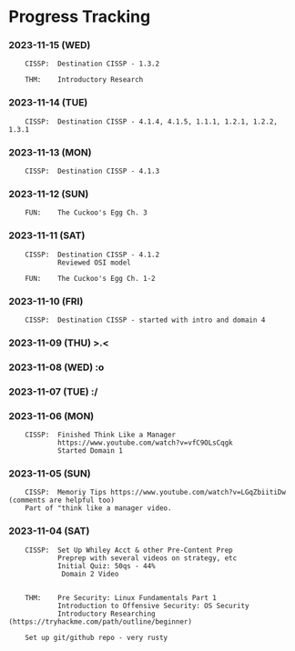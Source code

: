 # Progress Tracking

<!--
### 2024-01-31 (TUE)

### 2024-01-30 (MON)

### 2024-01-29 (SUN)

### 2024-01-28 (SAT)

### 2024-01-27 (FRI)

### 2024-01-26 (THU)

### 2024-01-25 (WED)

### 2024-01-24 (TUE)

### 2024-01-23 (MON)

### 2024-01-22 (SUN)

### 2024-01-21 (SAT)

### 2024-01-20 (FRI)

### 2024-01-19 (THU)

### 2024-01-18 (WED)

### 2024-01-17 (TUE)

### 2024-01-16 (MON)

### 2024-01-15 (SUN)

### 2024-01-14 (SAT)

### 2024-01-13 (FRI)

### 2024-01-12 (THU)

### 2024-01-11 (WED)

### 2024-01-10 (TUE)

### 2024-01-09 (MON)

### 2024-01-08 (SUN)

### 2024-01-07 (SAT)

### 2024-01-06 (FRI)

### 2024-01-05 (THU)

### 2024-01-04 (WED)

### 2024-01-03 (TUE)

### 2024-01-02 (MON)

### 2024-01-01 (SUN)

### 2023-12-31 (SUN)

### 2023-12-30 (SAT)

### 2023-12-29 (FRI)

### 2023-12-28 (THU)

### 2023-12-27 (WED)

### 2023-12-26 (TUE)

### 2023-12-25 (MON)

### 2023-12-24 (SUN)

### 2023-12-23 (SAT)

### 2023-12-22 (FRI)

### 2023-12-21 (THU)

### 2023-12-20 (WED)

### 2023-12-19 (TUE)

### 2023-12-18 (MON)

### 2023-12-17 (SUN)

### 2023-12-16 (SAT)

### 2023-12-15 (FRI)
        CISSP:

### 2023-12-14 (THU)
        CISSP:

### 2023-12-13 (WED)
        CISSP:

### 2023-12-12 (TUE)
        CISSP:

### 2023-12-11 (MON)
        CISSP:

### 2023-12-10 (SUN)
        CISSP:

### 2023-12-09 (SAT)
        CISSP:

### 2023-12-08 (FRI)
        CISSP:

### 2023-12-07 (THU)
        CISSP:

### 2023-12-06 (WED)
        CISSP:

### 2023-12-05 (TUE)
        CISSP:

### 2023-12-04 (MON)
        CISSP:

### 2023-12-03 (SUN)
        CISSP:

### 2023-12-02 (SAT)
        CISSP:

### 2023-12-01 (FRI)
        CISSP:

### 2023-11-30 (THU)
        CISSP:

### 2023-11-29 (WED)
        CISSP:

### 2023-11-28 (TUE)
        CISSP:

### 2023-11-27 (MON)
        Planned Break

### 2023-11-26 (SUN)
        Planned Break

### 2023-11-25 (SAT)
        Planned Break

### 2023-11-24 (FRI)
        Planned Break

### 2023-11-23 (THU)
        Planned Break

### 2023-11-22 (WED)
        Planned Break

### 2023-11-21 (TUE)
        CISSP: Destination CISSP - 

### 2023-11-20 (MON)
        CISSP: Destination CISSP - 

### 2023-11-19 (SUN)
        CISSP:  Destination CISSP - 

### 2023-11-18 (SAT)
        CISSP:  Destination CISSP - 

### 2023-11-17 (FRI)
        CISSP:  Destination CISSP - 

### 2023-11-16 (THU)
        CISSP:  Destination CISSP - 
                https://www.youtube.com/watch?v=_nyZhYnCNLA watched -> 00:39:00

-->

### 2023-11-15 (WED)
        CISSP:  Destination CISSP - 1.3.2

        THM:    Introductory Research 


### 2023-11-14 (TUE)
        CISSP:  Destination CISSP - 4.1.4, 4.1.5, 1.1.1, 1.2.1, 1.2.2, 1.3.1

### 2023-11-13 (MON)
        CISSP:  Destination CISSP - 4.1.3 

### 2023-11-12 (SUN)
        FUN:    The Cuckoo's Egg Ch. 3

### 2023-11-11 (SAT)
        CISSP:  Destination CISSP - 4.1.2
                Reviewed OSI model 

        FUN:    The Cuckoo's Egg Ch. 1-2

### 2023-11-10 (FRI)
        CISSP:  Destination CISSP - started with intro and domain 4

### 2023-11-09 (THU) >.<

### 2023-11-08 (WED) :o

### 2023-11-07 (TUE) :/

### 2023-11-06 (MON)
        CISSP:  Finished Think Like a Manager 
                https://www.youtube.com/watch?v=vfC9OLsCqgk
                Started Domain 1 


### 2023-11-05 (SUN)
        CISSP:  Memoriy Tips https://www.youtube.com/watch?v=LGqZbiitiDw (comments are helpful too)
        Part of "think like a manager video.


### 2023-11-04 (SAT) 

        CISSP:  Set Up Whiley Acct & other Pre-Content Prep
                Preprep with several videos on strategy, etc
                Initial Quiz: 50qs - 44%
                 Domain 2 Video


        THM:    Pre Security: Linux Fundamentals Part 1
                Introduction to Offensive Security: OS Security
                Introductory Researching (https://tryhackme.com/path/outline/beginner)
       
        Set up git/github repo - very rusty

    